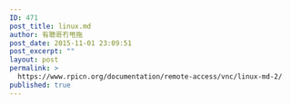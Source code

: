 ```yaml
---
ID: 471
post_title: linux.md
author: 有聰哥冇甩拖
post_date: 2015-11-01 23:09:51
post_excerpt: ""
layout: post
permalink: >
  https://www.rpicn.org/documentation/remote-access/vnc/linux-md-2/
published: true
---
```

